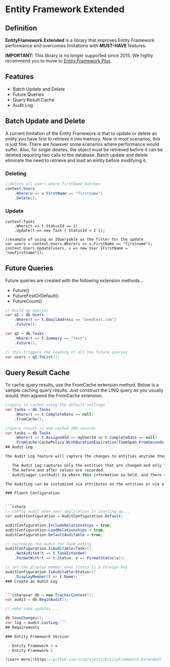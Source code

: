 # Entity Framework Extended

## Definition

**EntityFramework.Extended** is a library that improves Entity Framework performance and overcomes limitations with **MUST-HAVE** features.

**IMPORTANT:** This library is no longer supported since 2015. We highly recommend you to move to [Entity Framework Plus](/ef-plus).

## Features

 - Batch Update and Delete
 - Future Queries
 - Query Result Cache
 - Audit Log

## Batch Update and Delete

A current limitation of the Entity Framework is that to update or delete an entity you have first to retrieve it into memory. Now in most scenarios, this is just fine. There are however some scenarios where performance would suffer. Also, for single deletes, the object must be retrieved before it can be deleted requiring two calls to the database. Batch update and delete eliminate the need to retrieve and load an entity before modifying it.

### Deleting


```csharp
//delete all users where FirstName matches
context.Users
    .Where(u => u.FirstName == "firstname")
    .Delete();
```
### Update


```csharp//update all tasks with status of 1 to status of 2
context.Tasks
    .Where(t => t.StatusId == 1)
    .Update(t => new Task { StatusId = 2 });

//example of using an IQueryable as the filter for the update
var users = context.Users.Where(u => u.FirstName == "firstname");
context.Users.Update(users, u => new User {FirstName = "newfirstname"});
```
## Future Queries

Future queries are created with the following extension methods...

 - Future()
 - FutureFirstOrDefault()
 - FutureCount()


```csharp
// build up queries
var q1 = db.Users
    .Where(t => t.EmailAddress == "one@test.com")
    .Future();

var q2 = db.Tasks
    .Where(t => t.Summary == "Test")
    .Future();

// this triggers the loading of all the future queries
var users = q1.ToList();
```
## Query Result Cache

To cache query results, use the FromCache extension method. Below is a sample caching query results. Just construct the LINQ query as you usually would, then append the FromCache extension.


```csharp
//query is cached using the default settings
var tasks = db.Tasks
    .Where(t => t.CompleteDate == null)
    .FromCache();

//query result is now cached 300 seconds
var tasks = db.Tasks
    .Where(t => t.AssignedId == myUserId && t.CompleteDate == null)
    .FromCache(CachePolicy.WithDurationExpiration(TimeSpan.FromSeconds(300)));```
## Audit Log

The Audit Log feature will capture the changes to entities anytime they are submitted to the database. 

 - The Audit Log captures only the entities that are changed and only the properties of those entities that were changed. 
 - The before and after values are recorded. 
 - AuditLogger.LastAudit is where this information is held, and there is a ToXml() method that makes it easy to turn the AuditLog into XML for easy storage.

The AuditLog can be customized via attributes on the entities or via a Fluent Configuration API.

### Fluent Configuration


```csharp
// config audit when your application is starting up...
var auditConfiguration = AuditConfiguration.Default;

auditConfiguration.IncludeRelationships = true;
auditConfiguration.LoadRelationships = true;
auditConfiguration.DefaultAuditable = true;

// customize the audit for Task entity
auditConfiguration.IsAuditable<Task>()
    .NotAudited(t => t.TaskExtended)
    .FormatWith(t => t.Status, v => FormatStatus(v));

// set the display member when status is a foreign key
auditConfiguration.IsAuditable<Status>()
    .DisplayMember(t => t.Name);```
### Create an Audit Log


```csharpvar db = new TrackerContext();
var audit = db.BeginAudit();

// make some updates ...

db.SaveChanges();
var log = audit.LastLog;```
## Requirements

### Entity Framework Version

 - Entity Framework 6.x
 - Entity Framework 5

[Learn more](https://github.com/zzzprojects/EntityFramework.Extended)
